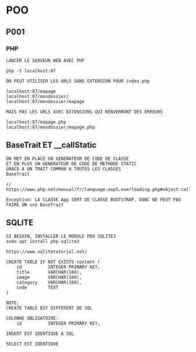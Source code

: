 # POO

## P001

### PHP

    LANCER LE SERVEUR WEB AVEC PHP

    php -S localhost:87

    ON PEUT UTILISER LES URLS SANS EXTENSION POUR index.php
    
    localhost:87/mapage
    localhost:87/mondossier/
    localhost:87/mondossier/mapage

    MAIS PAS LES URLS AVEC EXTENSIONS QUI RENVERRONT DES ERREURS

    localhost:87/mapage.php
    localhost:87/mondossier/mapage.php

## BaseTrait ET __callStatic

    ON MET EN PLACE UN GENERATEUR DE CODE DE CLASSE
    ET EN PLUS UN GENERATEUR DE CODE DE METHODE STATIC
    GRACE A UN TRAIT COMMUN A TOUTES LES CLASSES 
    BaseTrait

    // https://www.php.net/manual/fr/language.oop5.overloading.php#object.callstatic

    Exception: LA CLASSE App SERT DE CLASSE BOOTSTRAP, DONC NE PEUT PAS FAIRE UN use BaseTrait


## SQLITE

    SI BESOIN, INSTALLER LE MODULE PDO SQLITE3
    sudo apt install php-sqlite3

    https://www.sqlitetutorial.net/

    CREATE TABLE IF NOT EXISTS content (
        id          INTEGER PRIMARY KEY,
        title       VARCHAR(160),
        image       VARCHAR(160),
        category    VARCHAR(160),
        code        TEXT
    )

    NOTE:
    CREATE TABLE EST DIFFERENT DE SQL

    COLONNE OBLIGATOIRE:
        id          INTEGER PRIMARY KEY,

    INSERT EST IDENTIQUE A SQL

    SELECT EST IDENTIQUE

